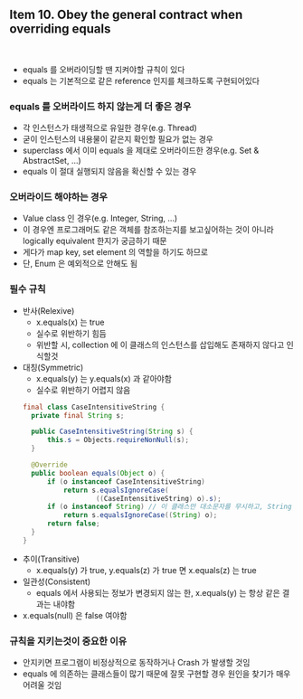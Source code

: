 ## Item 10. Obey the general contract when overriding equals
<br/>

* equals 를 오버라이딩할 땐 지켜야할 규칙이 있다
* equals 는 기본적으로 같은 reference 인지를 체크하도록 구현되어있다

### equals 를 오버라이드 하지 않는게 더 좋은 경우
* 각 인스턴스가 태생적으로 유일한 경우(e.g. Thread)
* 굳이 인스턴스의 내용물이 같은지 확인할 필요가 없는 경우
* superclass 에서 이미 equals 을 제대로 오버라이드한 경우(e.g. Set & AbstractSet, ...)
* equals 이 절대 실행되지 않음을 확신할 수 있는 경우

### 오버라이드 해야하는 경우
* Value class 인 경우(e.g. Integer, String, ...)
* 이 경우엔 프로그래머도 같은 객체를 참조하는지를 보고싶어하는 것이 아니라 logically equivalent 한지가 궁금하기 때문
* 게다가 map key, set element 의 역할을 하기도 하므로
* 단, Enum 은 예외적으로 안해도 됨

### 필수 규칙
* 반사(Relexive)
  - x.equals(x) 는 true
  - 실수로 위반하기 힘듬
  - 위반할 시, collection 에 이 클래스의 인스턴스를 삽입해도 존재하지 않다고 인식할것
* 대칭(Symmetric)
  - x.equals(y) 는 y.equals(x) 과 같아야함
  - 실수로 위반하기 어렵지 않음
  ```java
  final class CaseIntensitiveString {
    private final String s;

    public CaseIntensitiveString(String s) {
        this.s = Objects.requireNonNull(s);
    }

    @Override
    public boolean equals(Object o) {
        if (o instanceof CaseIntensitiveString)
            return s.equalsIgnoreCase(
                    ((CaseIntensitiveString) o).s);
        if (o instanceof String) // 이 클래스만 대소문자를 무시하고, String 의 인스턴스는 대소문자를 구분함
            return s.equalsIgnoreCase((String) o);
        return false;
    }
  }
  ```
* 추이(Transitive)
  - x.equals(y) 가 true, y.equals(z) 가 true 면 x.equals(z) 는 true
* 일관성(Consistent)
  - equals 에서 사용되는 정보가 변경되지 않는 한, x.equals(y) 는 항상 같은 결과는 내야함
* x.equals(null) 은 false 여야함

### 규칙을 지키는것이 중요한 이유
* 안지키면 프로그램이 비정상적으로 동작하거나 Crash 가 발생할 것임
* equals 에 의존하는 클래스들이 많기 때문에 잘못 구현할 경우 원인을 찾기가 매우 어려울 것임

